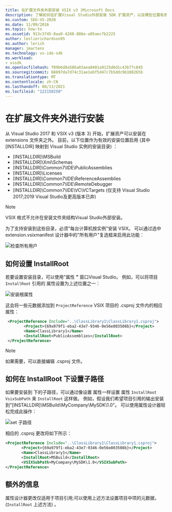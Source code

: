 ```yaml
---
title: 在扩展文件夹外部安装 VSIX v3 |Microsoft Docs
description: 了解如何在扩展Visual Studio外部安装 SDK 扩展资产，以及哪些位置有效。
ms.custom: SEO-VS-2020
ms.date: 11/09/2016
ms.topic: how-to
ms.assetid: 913c3745-8aa9-4260-886e-a05aecfb2225
author: leslierichardson95
ms.author: lerich
manager: jmartens
ms.technology: vs-ide-sdk
ms.workload:
- vssdk
ms.openlocfilehash: f09b6d8a586a03aea8401a9125d6d1c43b77c845
ms.sourcegitcommit: 68897da7d74c31ae1ebf5d47c7b5ddc9b108265b
ms.translationtype: MT
ms.contentlocale: zh-CN
ms.lasthandoff: 08/13/2021
ms.locfileid: "122158250"
---
```

# <a name="install-outside-the-extensions-folder"></a>在扩展文件夹外进行安装

从 Visual Studio 2017 和 VSIX v3 (版本 3) 开始，扩展资产可以安装在 extensions 文件夹之外。 目前，以下位置作为有效的安装位置启用 (其中 [INSTALLDIR] 映射到 Visual Studio 实例的安装目录) ：

* [INSTALLDIR]\MSBuild
* [INSTALLDIR]\Xml\Schemas
* [INSTALLDIR]\Common7\IDE\PublicAssemblies
* [INSTALLDIR]\Licenses
* [INSTALLDIR]\Common7\IDE\ReferenceAssemblies
* [INSTALLDIR]\Common7\IDE\RemoteDebugger
* [INSTALLDIR]\Common7\IDE\VC\VCTargets (仅支持 Visual Studio 2017;2019 Visual Studio及更高版本已弃) 

> [!NOTE]
> VSIX 格式不允许在安装文件夹结构Visual Studio外部安装。 

为了支持安装到这些目录，必须"每台计算机按实例"安装 VSIX。 可以通过选中 extension.vsixmanifest 设计器中的"所有用户"复选框来启用此功能：

![检查所有用户](media/check-all-users.png)

## <a name="how-to-set-the-installroot"></a>如何设置 InstallRoot

若要设置安装目录，可以使用"属性 **"** 窗口Visual Studio。 例如，可以将项目 `InstallRoot` 引用的 属性设置为上述位置之一：

![安装根属性](media/install-root-properties.png)

这会将一些元数据添加到 `ProjectReference` VSIX 项目的 .csproj 文件内的相应属性：

```xml
 <ProjectReference Include="..\ClassLibrary1\ClassLibrary1.csproj">
        <Project>{69a979f1-eba2-43e7-9346-0e56e803508b}</Project>
        <Name>ClassLibrary1</Name>
        <InstallRoot>PublicAssemblies</InstallRoot>
 </ProjectReference>
```

> [!NOTE]
> 如果需要，可以直接编辑 .csproj 文件。

## <a name="how-to-set-a-subpath-under-the-installroot"></a>如何在 InstallRoot 下设置子路径

如果要安装到 下的子路径，可以通过像设置 属性一样设置 属性 `InstallRoot` `VsixSubPath` 来 `InstallRoot` 这样做。 例如，假设我们希望项目引用的输出安装到"[INSTALLDIR]\MSBuild\MyCompany\MySDK\1.0"。 可以使用属性设计器轻松完成此操作：

![set 子路径](media/set-subpath.png)

相应的 .csproj 更改将如下所示：

```xml
<ProjectReference Include="..\ClassLibrary1\ClassLibrary1.csproj">
       <Project>{69a979f1-eba2-43e7-9346-0e56e803508b}</Project>
       <Name>ClassLibrary1</Name>
       <InstallRoot>MSBuild</InstallRoot>
       <VSIXSubPath>MyCompany\MySDK\1.0</VSIXSubPath>
</ProjectReference>
```

## <a name="extra-information"></a>额外的信息

属性设计器更改仅适用于项目引用;可以使用上述方法设置项目中项的元数据， (`InstallRoot` 上述方法) 。
